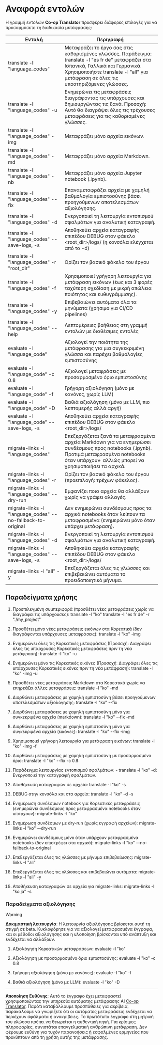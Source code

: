 <!--
CO_OP_TRANSLATOR_METADATA:
{
  "original_hash": "a6cddf5e9648ef0bba0de7eb07e74cf1",
  "translation_date": "2025-10-15T03:13:16+00:00",
  "source_file": "getting_started/command-reference.md",
  "language_code": "el"
}
-->
# Αναφορά εντολών

Η γραμμή εντολών **Co-op Translator** προσφέρει διάφορες επιλογές για να προσαρμόσετε τη διαδικασία μετάφρασης:

Εντολή                                       | Περιγραφή
----------------------------------------------|-------------------------------------------------------------------------------------------------------------------------------------------------------------------------------------------------------
translate -l "language_codes"                 | Μεταφράζει το έργο σας στις καθορισμένες γλώσσες. Παράδειγμα: translate -l "es fr de" μεταφράζει στα Ισπανικά, Γαλλικά και Γερμανικά. Χρησιμοποιήστε translate -l "all" για μετάφραση σε όλες τις υποστηριζόμενες γλώσσες.
translate -l "language_codes" -u              | Ενημερώνει τις μεταφράσεις διαγράφοντας τις υπάρχουσες και δημιουργώντας τις ξανά. Προσοχή: Αυτό θα διαγράψει όλες τις τρέχουσες μεταφράσεις για τις καθορισμένες γλώσσες.
translate -l "language_codes" -img            | Μεταφράζει μόνο αρχεία εικόνων.
translate -l "language_codes" -md             | Μεταφράζει μόνο αρχεία Markdown.
translate -l "language_codes" -nb             | Μεταφράζει μόνο αρχεία Jupyter notebook (.ipynb).
translate -l "language_codes" --fix           | Επαναμεταφράζει αρχεία με χαμηλή βαθμολογία εμπιστοσύνης βάσει προηγούμενων αποτελεσμάτων αξιολόγησης.
translate -l "language_codes" -d              | Ενεργοποιεί τη λειτουργία εντοπισμού σφαλμάτων για αναλυτική καταγραφή.
translate -l "language_codes" --save-logs, -s | Αποθηκεύει αρχεία καταγραφής επιπέδου DEBUG στον φάκελο <root_dir>/logs/ (η κονσόλα ελέγχεται από το -d)
translate -l "language_codes" -r "root_dir"   | Ορίζει τον βασικό φάκελο του έργου
translate -l "language_codes" -f              | Χρησιμοποιεί γρήγορη λειτουργία για μετάφραση εικόνων (έως και 3 φορές ταχύτερη σχεδίαση με μικρή απώλεια ποιότητας και ευθυγράμμισης).
translate -l "language_codes" -y              | Επιβεβαιώνει αυτόματα όλα τα μηνύματα (χρήσιμο για CI/CD pipelines)
translate -l "language_codes" --help          | Λεπτομέρειες βοήθειας στη γραμμή εντολών με διαθέσιμες εντολές
evaluate -l "language_code"                  | Αξιολογεί την ποιότητα της μετάφρασης για μια συγκεκριμένη γλώσσα και παρέχει βαθμολογίες εμπιστοσύνης
evaluate -l "language_code" -c 0.8           | Αξιολογεί μεταφράσεις με προσαρμοσμένο όριο εμπιστοσύνης
evaluate -l "language_code" -f               | Γρήγορη αξιολόγηση (μόνο με κανόνες, χωρίς LLM)
evaluate -l "language_code" -D               | Βαθιά αξιολόγηση (μόνο με LLM, πιο λεπτομερής αλλά αργή)
evaluate -l "language_code" --save-logs, -s  | Αποθηκεύει αρχεία καταγραφής επιπέδου DEBUG στον φάκελο <root_dir>/logs/
migrate-links -l "language_codes"             | Επεξεργάζεται ξανά τα μεταφρασμένα αρχεία Markdown για να ενημερώσει συνδέσμους προς notebooks (.ipynb). Προτιμά μεταφρασμένα notebooks όταν υπάρχουν· αλλιώς μπορεί να χρησιμοποιήσει τα αρχικά.
migrate-links -l "language_codes" -r          | Ορίζει τον βασικό φάκελο του έργου (προεπιλογή: τρέχων φάκελος).
migrate-links -l "language_codes" --dry-run   | Εμφανίζει ποια αρχεία θα αλλάξουν χωρίς να γράφει αλλαγές.
migrate-links -l "language_codes" --no-fallback-to-original | Δεν ενημερώνει συνδέσμους προς τα αρχικά notebooks όταν λείπουν τα μεταφρασμένα (ενημερώνει μόνο όταν υπάρχει μετάφραση).
migrate-links -l "language_codes" -d          | Ενεργοποιεί τη λειτουργία εντοπισμού σφαλμάτων για αναλυτική καταγραφή.
migrate-links -l "language_codes" --save-logs, -s | Αποθηκεύει αρχεία καταγραφής επιπέδου DEBUG στον φάκελο <root_dir>/logs/
migrate-links -l "all" -y                      | Επεξεργάζεται όλες τις γλώσσες και επιβεβαιώνει αυτόματα το προειδοποιητικό μήνυμα.

## Παραδείγματα χρήσης

  1. Προεπιλεγμένη συμπεριφορά (προσθέτει νέες μεταφράσεις χωρίς να διαγράφει τις υπάρχουσες):   translate -l "ko"    translate -l "es fr de" -r "./my_project"

  2. Προσθέτει μόνο νέες μεταφράσεις εικόνων στα Κορεατικά (δεν διαγράφονται υπάρχουσες μεταφράσεις):    translate -l "ko" -img

  3. Ενημερώνει όλες τις Κορεατικές μεταφράσεις (Προσοχή: Διαγράφει όλες τις υπάρχουσες Κορεατικές μεταφράσεις πριν τη νέα μετάφραση):    translate -l "ko" -u

  4. Ενημερώνει μόνο τις Κορεατικές εικόνες (Προσοχή: Διαγράφει όλες τις υπάρχουσες Κορεατικές εικόνες πριν τη νέα μετάφραση):    translate -l "ko" -img -u

  5. Προσθέτει νέες μεταφράσεις Markdown στα Κορεατικά χωρίς να επηρεάζει άλλες μεταφράσεις:    translate -l "ko" -md

  6. Διορθώνει μεταφράσεις με χαμηλή εμπιστοσύνη βάσει προηγούμενων αποτελεσμάτων αξιολόγησης: translate -l "ko" --fix

  7. Διορθώνει μεταφράσεις με χαμηλή εμπιστοσύνη μόνο για συγκεκριμένα αρχεία (markdown): translate -l "ko" --fix -md

  8. Διορθώνει μεταφράσεις με χαμηλή εμπιστοσύνη μόνο για συγκεκριμένα αρχεία (εικόνες): translate -l "ko" --fix -img

  9. Χρησιμοποιεί γρήγορη λειτουργία για μετάφραση εικόνων:    translate -l "ko" -img -f

  10. Διορθώνει μεταφράσεις με χαμηλή εμπιστοσύνη με προσαρμοσμένο όριο: translate -l "ko" --fix -c 0.8

  11. Παράδειγμα λειτουργίας εντοπισμού σφαλμάτων: - translate -l "ko" -d: Ενεργοποιεί την καταγραφή σφαλμάτων.
  12. Αποθήκευση καταγραφών σε αρχεία: translate -l "ko" -s
  13. DEBUG στην κονσόλα και στα αρχεία: translate -l "ko" -d -s

  14. Ενημέρωση συνδέσμων notebook για Κορεατικές μεταφράσεις (ενημερώνει συνδέσμους προς μεταφρασμένα notebooks όταν υπάρχουν):    migrate-links -l "ko"

  15. Ενημέρωση συνδέσμων με dry-run (χωρίς εγγραφή αρχείων):    migrate-links -l "ko" --dry-run

  16. Ενημερώνει συνδέσμους μόνο όταν υπάρχουν μεταφρασμένα notebooks (δεν επιστρέφει στα αρχικά):    migrate-links -l "ko" --no-fallback-to-original

  17. Επεξεργάζεται όλες τις γλώσσες με μήνυμα επιβεβαίωσης:    migrate-links -l "all"

  18. Επεξεργάζεται όλες τις γλώσσες και επιβεβαιώνει αυτόματα:    migrate-links -l "all" -y
  19. Αποθήκευση καταγραφών σε αρχεία για migrate-links:    migrate-links -l "ko ja" -s

### Παραδείγματα αξιολόγησης

> [!WARNING]  
> **Δοκιμαστική λειτουργία**: Η λειτουργία αξιολόγησης βρίσκεται αυτή τη στιγμή σε beta. Κυκλοφόρησε για να αξιολογεί μεταφρασμένα έγγραφα, και οι μέθοδοι αξιολόγησης και η υλοποίηση βρίσκονται υπό ανάπτυξη και ενδέχεται να αλλάξουν.

  1. Αξιολόγηση Κορεατικών μεταφράσεων: evaluate -l "ko"

  2. Αξιολόγηση με προσαρμοσμένο όριο εμπιστοσύνης: evaluate -l "ko" -c 0.8

  3. Γρήγορη αξιολόγηση (μόνο με κανόνες): evaluate -l "ko" -f

  4. Βαθιά αξιολόγηση (μόνο με LLM): evaluate -l "ko" -D

---

**Αποποίηση Ευθύνης**:
Αυτό το έγγραφο έχει μεταφραστεί χρησιμοποιώντας την υπηρεσία αυτόματης μετάφρασης AI [Co-op Translator](https://github.com/Azure/co-op-translator). Παρότι καταβάλλουμε προσπάθειες για ακρίβεια, παρακαλούμε να γνωρίζετε ότι οι αυτόματες μεταφράσεις ενδέχεται να περιέχουν σφάλματα ή ανακρίβειες. Το πρωτότυπο έγγραφο στη μητρική του γλώσσα πρέπει να θεωρείται η αυθεντική πηγή. Για κρίσιμες πληροφορίες, συνιστάται επαγγελματική ανθρώπινη μετάφραση. Δεν φέρουμε ευθύνη για τυχόν παρανοήσεις ή εσφαλμένες ερμηνείες που προκύπτουν από τη χρήση αυτής της μετάφρασης.